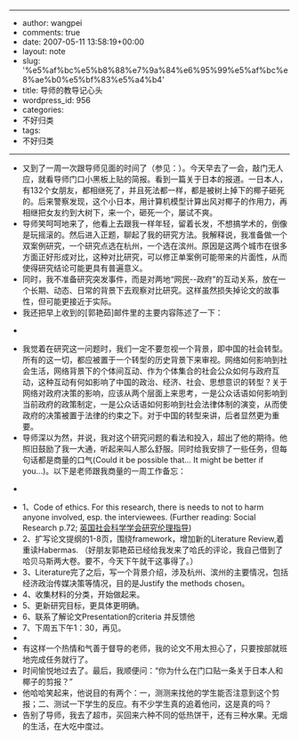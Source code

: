 - --
- author: wangpei
- comments: true
- date: 2007-05-11 13:58:19+00:00
- layout: note
- slug: '%e5%af%bc%e5%b8%88%e7%9a%84%e6%95%99%e5%af%bc%e8%ae%b0%e5%bf%83%e5%a4%b4'
- title: 导师的教导记心头
- wordpress_id: 956
- categories:
- 不好归类
- tags:
- 不好归类
- --
- 又到了一周一次跟导师见面的时间了（参见：）。今天早去了一会，敲门无人应，就看导师门口小黑板上贴的简报。看到一篇关于日本的报道。一日本人，有132个女朋友，都相继死了，并且死法都一样，都是被树上掉下的椰子砸死的。后来警察发现，这个小日本，用计算机模型计算出风对椰子的作用力，再相继把女友约到大树下，来一个，砸死一个，屡试不爽。
- 导师笑呵呵地来了，他看上去跟我一样年轻，留着长发，不想搞学术的，倒像是玩摇滚的。然后进入正题，聊起了我的研究方法。我解释说，我准备做一个双案例研究，一个研究点选在杭州，一个选在滨州。原因是这两个城市在很多方面正好形成对比，这种对比研究，可以修正单案例可能带来的片面性，从而使得研究结论可能更具有普遍意义。
- 同时，我不准备研究突发事件，而是对两地“网民--政府”的互动关系，放在一个长期、动态、日常的背景下去观察对比研究。这样虽然损失掉论文的故事性，但可能更接近于实际。
- 我还把早上收到的[郭艳茹]邮件里的主要内容陈述了一下：
- <blockquote>
- 我觉着在研究这一问题时，我们一定不要忽视一个背景，即中国的社会转型。所有的这一切，都应被置于一个转型的历史背景下来审视。网络如何影响到社会生活，网络背景下的个体间互动、作为个体集合的社会公众如何与政府互动，这种互动有何如影响了中国的政治、经济、社会、思想意识的转型？关于网络对政府决策的影响，应该从两个层面上来思考，一是公众话语如何影响到当前政府的政策制定，一是公众话语如何影响到社会法律体制的演变，从而使政府的决策被置于法律的约束之下。对于中国的转型来讲，后者显然更为重要。</blockquote>
- 导师深以为然，并说，我对这个研究问题的看法和投入，超出了他的期待。他照旧鼓励了我一大通，听起来叫人那么舒服。同时给我安排了一些任务，但每句话都是商量的口气(Could it be possible that... It might be better if you...)。以下是老师跟我商量的一周工作备忘：
- <blockquote>
- 1、Code of ethics. For this research, there is needs to not to harm anyone involved, esp. the interviewees. (Further reading: Social Research p.72; [英国社会科学学会研究伦理指导](http://www.the-sra.org.uk/ethical.htm))
- 2、扩写论文提纲的1-8页，围绕framework，增加新的Literature Review,着重读Habermas. （好朋友郭艳茹已经给我发来了哈氏的评论，我自己借到了哈贝马斯两大卷。要不，今天下午就干这事得了。）
- 3、Literature完了之后，写一个背景介绍，涉及杭州、滨州的主要情况，包括经济政治传媒决策等情况，目的是Justify the methods chosen。 
- 4、收集材料的分类，开始做起来。
- 5、更新研究目标，更具体更明确。
- 6、联系了解论文Presentation的criteria 并反馈他
- 7、下周五下午1：30，再见。 
- </blockquote>
- 有这样一个热情和气善于督导的老师，我的论文不用太担心了，只要按部就班地完成任务就行了。
- 时间愉悦地过去了。最后，我顺便问：“你为什么在门口贴一条关于日本人和椰子的剪报？”
- 他哈哈笑起来，他说目的有两个：一，测测来找他的学生能否注意到这个剪报；二、测试一下学生的反应。有不少学生真的追着他问，这是真的吗？
- 告别了导师，我去了超市，买回来六种不同的低热饼干，还有三种水果。无烟的生活，在大吃中度过。
